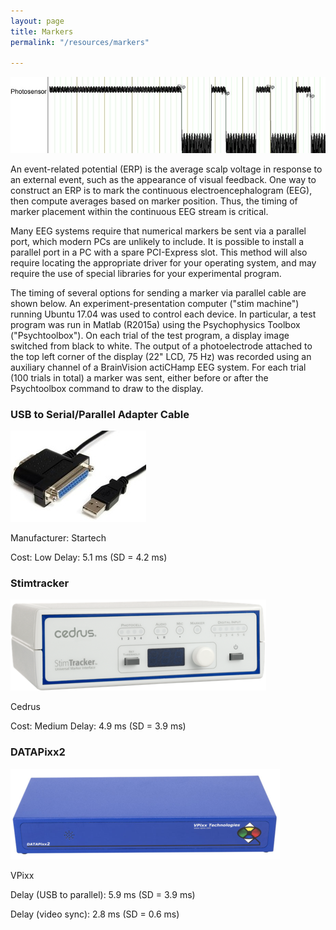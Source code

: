 ```yaml
---
layout: page
title: Markers
permalink: "/resources/markers"

---
```

![markers](/images/markers.jpg)

An event-related potential (ERP) is the average scalp voltage in response to an external event, such as the appearance of visual feedback. One way to construct an ERP is to mark the continuous electroencephalogram (EEG), then compute averages based on marker position. Thus, the timing of marker placement within the continuous EEG stream is critical.

Many EEG systems require that numerical markers be sent via a parallel port, which modern PCs are unlikely to include. It is possible to install a parallel port in a PC with a spare PCI-Express slot. This method will also require locating the appropriate driver for your operating system, and may require the use of special libraries for your experimental program.

The timing of several options for sending a marker via parallel cable are shown below. An experiment-presentation computer ("stim machine") running Ubuntu 17.04 was used to control each device. In particular, a test program was run in Matlab (R2015a) using the Psychophysics Toolbox ("Psychtoolbox"). On each trial of the test program, a display image switched from black to white. The output of a photoelectrode attached to the top left corner of the display (22" LCD, 75 Hz) was recorded using an auxiliary channel of a BrainVision actiCHamp EEG system. For each trial (100 trials in total) a marker was sent, either before or after the Psychtoolbox command to draw to the display.

### USB to Serial/Parallel Adapter Cable

![usbtoserial](/images/usbtoserial.jpg)

Manufacturer: Startech

Cost: Low Delay: 5.1 ms (SD = 4.2 ms)

### Stimtracker

![stimtracker](/images/stimtracker.png)

Cedrus

Cost: Medium Delay: 4.9 ms (SD = 3.9 ms)

### DATAPixx2

![datapixx2](/images/datapixx2.png)

VPixx

Delay (USB to parallel): 5.9 ms (SD = 3.9 ms) 

Delay (video sync): 2.8 ms (SD = 0.6 ms)